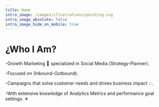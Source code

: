 ```yaml
---
title: Home
intro_image: /images/illustrations/pointing.svg
intro_image_absolute: false
intro_image_hide_on_mobile: true
---
```

# ¿Who I Am?


\-Growth Marketing 🚀 specialized in Social Media (Strategy-Planner).

\-Focused on (Inbound-Outbound).

\-Campaigns that solve customer needs and drives business impact 💡.

\-With extensive knowledge of Analytics Metrics and performance goal settings. ✈
